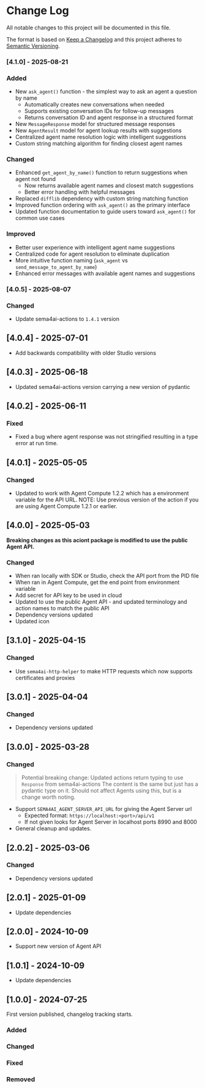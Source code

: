 # Change Log

All notable changes to this project will be documented in this file.

The format is based on [Keep a Changelog](https://keepachangelog.com/)
and this project adheres to [Semantic Versioning](https://semver.org/).

### [4.1.0] - 2025-08-21

### Added

- New `ask_agent()` function - the simplest way to ask an agent a question by name
  - Automatically creates new conversations when needed
  - Supports existing conversation IDs for follow-up messages
  - Returns conversation ID and agent response in a structured format
- New `MessageResponse` model for structured message responses
- New `AgentResult` model for agent lookup results with suggestions
- Centralized agent name resolution logic with intelligent suggestions
- Custom string matching algorithm for finding closest agent names

### Changed

- Enhanced `get_agent_by_name()` function to return suggestions when agent not found
  - Now returns available agent names and closest match suggestions
  - Better error handling with helpful messages
- Replaced `difflib` dependency with custom string matching function
- Improved function ordering with `ask_agent()` as the primary interface
- Updated function documentation to guide users toward `ask_agent()` for common use cases

### Improved

- Better user experience with intelligent agent name suggestions
- Centralized code for agent resolution to eliminate duplication
- More intuitive function naming (`ask_agent` vs `send_message_to_agent_by_name`)
- Enhanced error messages with available agent names and suggestions

### [4.0.5] - 2025-08-07

### Changed

- Update sema4ai-actions to `1.4.1` version

## [4.0.4] - 2025-07-01

- Add backwards compatibility with older Studio versions

## [4.0.3] - 2025-06-18

- Updated sema4ai-actions version carrying a new version of pydantic

## [4.0.2] - 2025-06-11

### Fixed

- Fixed a bug where agent response was not stringified resulting in a type error at run time.

## [4.0.1] - 2025-05-05

### Changed

- Updated to work with Agent Compute 1.2.2 which has a environment variable for the API URL. NOTE: Use previous version of the action if you are using Agent Compute 1.2.1 or earlier.

## [4.0.0] - 2025-05-03

**Breaking changes as this aciont package is modified to use the public Agent API.**

### Changed

- When ran locally with SDK or Studio, check the API port from the PID file
- When ran in Agent Compute, get the end point from environment variable
- Add secret for API key to be used in cloud
- Updated to use the public Agent API - and updated terminology and action names to match the public API
- Dependency versions updated
- Updated icon

## [3.1.0] - 2025-04-15

### Changed

- Use `sema4ai-http-helper` to make HTTP requests which now supports certificates and proxies

## [3.0.1] - 2025-04-04

### Changed

- Dependency versions updated

## [3.0.0] - 2025-03-28

### Changed

> Potential breaking change:
> Updated actions return typing to use `Response` from sema4ai-actions
> The content is the same but just has a pydantic type on it.
> Should not affect Agents using this, but is a change worth noting.

- Support `SEMA4AI_AGENT_SERVER_API_URL` for giving the Agent Server url
  - Expected format: `https://localhost:<port>/api/v1`
  - If not given looks for Agent Server in localhost ports 8990 and 8000
- General cleanup and updates.

## [2.0.2] - 2025-03-06

### Changed

- Dependency versions updated

## [2.0.1] - 2025-01-09

- Update dependencies

## [2.0.0] - 2024-10-09

- Support new version of Agent API

## [1.0.1] - 2024-10-09

- Update dependencies

## [1.0.0] - 2024-07-25

First version published, changelog tracking starts.

### Added

### Changed

### Fixed

### Removed

